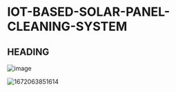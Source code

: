 # IOT-BASED-SOLAR-PANEL-CLEANING-SYSTEM

## HEADING
<a> ![image](https://user-images.githubusercontent.com/124425596/219943044-52ab591f-99d9-42aa-9d2f-920951f22c1d.png)
</a>

![1672063851614](https://user-images.githubusercontent.com/124425596/219942983-caa17230-dba8-43ed-8773-60f0eb797e2e.jpg)
